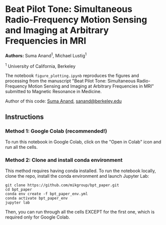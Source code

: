 # **Beat Pilot Tone: Simultaneous Radio-Frequency Motion Sensing and Imaging at Arbitrary Frequencies in MRI**
**Authors:** Suma Anand<sup>1</sup>, Michael Lustig<sup>1</sup>

<sup>1</sup> University of California, Berkeley

The notebook <code>figure_plotting.ipynb</code> reproduces the figures and processing from the manuscript "Beat Pilot Tone: Simultaneous Radio-Frequency Motion Sensing and Imaging at Arbitrary Frequencies in MRI" submitted to Magnetic Resonance in Medicine.

Author of this code: [Suma Anand](https://people.eecs.berkeley.edu/~sanand/), sanand@berkeley.edu

## Instructions

### Method 1: Google Colab (recommended!)
To run this notebook in Google Colab, click on the "Open in Colab" icon and run all the cells.

### Method 2: Clone and install conda environment
This method requires having conda installed. 
To run the notebook locally, clone the repo, install the conda environment and launch Jupyter Lab:

```
git clone https://github.com/mikgroup/bpt_paper.git
cd bpt_paper
conda env create -f bpt_paper_env.yml
conda activate bpt_paper_env
jupyter lab

```
Then, you can run through all the cells EXCEPT for the first one, which is required only for Google Colab.
